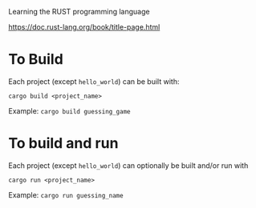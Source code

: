 Learning the RUST programming language

https://doc.rust-lang.org/book/title-page.html


# To Build
Each project (except `hello_world`) can be built with:

`cargo build <project_name>`

Example: `cargo build guessing_game`

# To build and run
Each project (except `hello_world`) can optionally be built and/or run with 

`cargo run <project_name>`

Example: `cargo run guessing_name`
